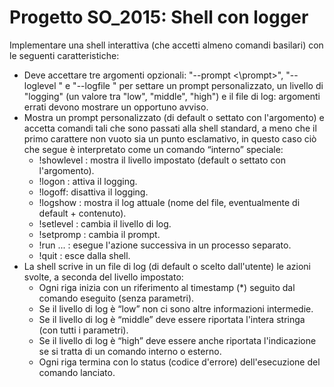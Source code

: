 # Progetto SO_2015: Shell con logger
Implementare una shell interattiva (che accetti almeno comandi basilari) con le seguenti caratteristiche:
* Deve accettare tre argomenti opzionali: "--prompt <\prompt>\", "--loglevel <logleve>" e "--logfile <logfile>" per settare un prompt personalizzato, un livello di "logging" (un valore tra "low", "middle", "high") e il file di log: argomenti errati devono mostrare un opportuno avviso.
* Mostra un prompt personalizzato (di default o settato con l'argomento) e accetta comandi tali che sono passati alla shell standard, a meno che il primo carattere non vuoto sia un punto esclamativo, in questo caso ciò che segue è interpretato come un comando “interno” speciale:
  * !showlevel : mostra il livello impostato (default o settato con l'argomento).
  * !logon : attiva il logging.
  * !logoff: disattiva il logging.
  * !logshow : mostra il log attuale (nome del file, eventualmente di default + contenuto).
  * !setlevel <loglevel> : cambia il livello di log.
  * !setpromp <prompt> : cambia il prompt.
  * !run ... : esegue l'azione successiva in un processo separato.
  * !quit : esce dalla shell.
* La shell scrive in un file di log (di default o scelto dall'utente) le azioni svolte, a seconda del livello impostato:
  * Ogni riga inizia con un riferimento al timestamp (*) seguito dal comando eseguito (senza parametri).
  * Se il livello di log è “low” non ci sono altre informazioni intermedie.
  * Se il livello di log è “middle” deve essere riportata l'intera stringa (con tutti i parametri).
  * Se il livello di log è “high” deve essere anche riportata l'indicazione se si tratta di un comando interno o esterno.
  * Ogni riga termina con lo status (codice d'errore) dell'esecuzione del comando lanciato.